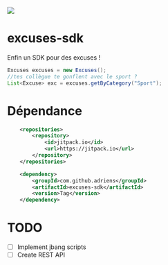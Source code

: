 [![](https://jitpack.io/v/adriens/excuses-sdk.svg)](https://jitpack.io/#adriens/excuses-sdk)

# excuses-sdk

Enfin un SDK pour des excuses !

```java
Excuses excuses = new Excuses();
//tes collègue te gonflent avec le sport ?
List<Excuse> exc = excuses.getByCategory("Sport");
```

# Dépendance

```xml
	<repositories>
		<repository>
		    <id>jitpack.io</id>
		    <url>https://jitpack.io</url>
		</repository>
	</repositories>
```

```xml
	<dependency>
	    <groupId>com.github.adriens</groupId>
	    <artifactId>excuses-sdk</artifactId>
	    <version>Tag</version>
	</dependency>
```


# TODO

- [ ] Implement jbang scripts
- [ ] Create REST API

